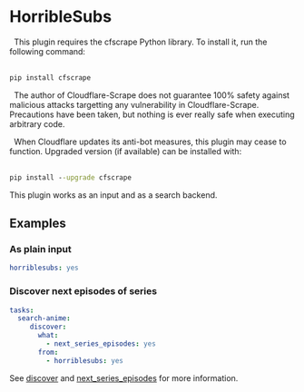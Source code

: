 # HorribleSubs

<div class="alert alert-info" role="alert">
  <span class="glyphicon glyphicon glyphicon-download-alt"></span>
  &nbsp;
This plugin requires the cfscrape Python library. To install it, run the following command:
<br/><br/>

```cmd
pip install cfscrape
```

  <span class="glyphicon glyphicon glyphicon glyphicon-exclamation-sign"></span>
  &nbsp;
The author of Cloudflare-Scrape does not guarantee 100% safety against malicious attacks targetting any vulnerability in Cloudflare-Scrape. Precautions have been taken, but nothing is ever really safe when executing arbitrary code.

  <span class="glyphicon glyphicon glyphicon glyphicon glyphicon-info-sign"></span>
  &nbsp;
When Cloudflare updates its anti-bot measures, this plugin may cease to function. Upgraded version (if available) can be installed with:
<br/><br/>

```cmd
pip install --upgrade cfscrape
```
</div>

This plugin works as an input and as a search backend.

## Examples

### As plain input

```yaml
horriblesubs: yes
```

### Discover next episodes of series

```yaml
tasks:
  search-anime:
     discover:
       what:
         - next_series_episodes: yes
       from:
         - horriblesubs: yes
```

See [discover](/Plugins/discover) and [next_series_episodes](/Plugins/next_series_episodes) for more information.